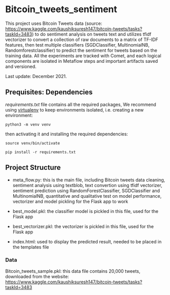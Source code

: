 # Bitcoin_tweets_sentiment

This project uses Bitcoin Tweets data (source: https://www.kaggle.com/kaushiksuresh147/bitcoin-tweets/tasks?taskId=3483) to do sentiment analysis on tweets text and utilizes tfidf vectorizer to convert a collection of raw documents to a matrix of TF-IDF features, then test multiple classifiers (SGDClassifier, MultinomialNB, Randomforestclassifier) to predict the sentiment for tweets based on the training data. All the experiments are tracked with Comet, and each logical components are isolated in Metaflow steps and important artifacts saved and versioned. 

Last update: December 2021.

## Prequisites: Dependencies
_requirements.txt_ file contains all the required packages,
We recommend using [virtualenv](https://packaging.python.org/guides/installing-using-pip-and-virtual-environments/) to 
keep environments isolated, i.e. creating a new environment:

`python3 -m venv venv`

then activating it and installing the required dependencies:

`source venv/bin/activate`

`pip install -r requirements.txt`

## Project Structure
* meta_flow.py: this is the main file, including Bitcoin tweets data cleaning, sentiment analysis using textblob, text convertion using tfidf vectorizer, sentiment prediction 
using RandomForestClassifier, SGDClassifier and MultinomialNB, quantitative and qualitative test on model performance, vectorizer and model pickling for the Flask app to work

* best_model.pkl: the classifier model is pickled in this file, used for the Flask app
* best_vectorizer.pkl: the vectorizer is pickled in this file, used for the Flask app
* index.html: used to display the predicted result, needed to be placed in the templates file

### Data
Bitcoin_tweets_sample.pkl: this data file contains 20,000 tweets, downloaded from the website: https://www.kaggle.com/kaushiksuresh147/bitcoin-tweets/tasks?taskId=3483
